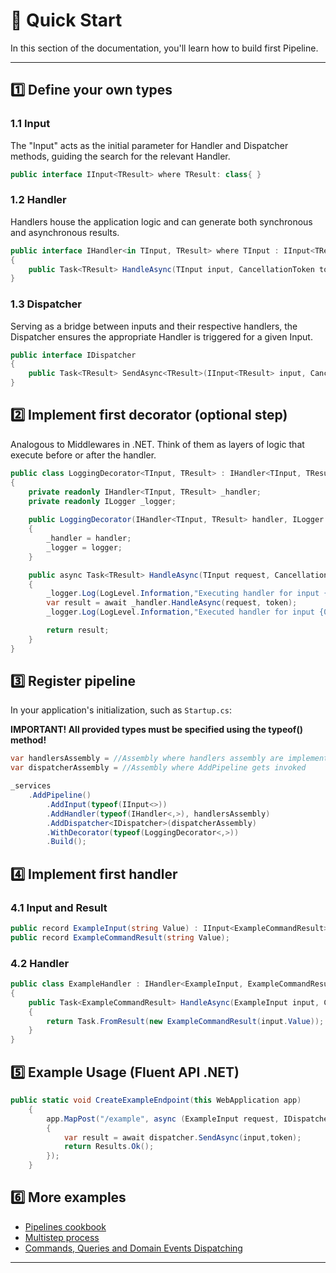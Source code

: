 # 🚀 Quick Start

In this section of the documentation, you'll learn how to build first Pipeline.

------

## 1️⃣ Define your own types

### 1.1 Input 

The "Input" acts as the initial parameter for Handler and Dispatcher methods, guiding the search for the relevant Handler.

```cs
public interface IInput<TResult> where TResult: class{ } 
```

### 1.2 Handler

Handlers house the application logic and can generate both synchronous and asynchronous results.

```cs
public interface IHandler<in TInput, TResult> where TInput : IInput<TResult> where TResult: class
{
    public Task<TResult> HandleAsync(TInput input, CancellationToken token);
}
```

### 1.3 Dispatcher

Serving as a bridge between inputs and their respective handlers, the Dispatcher ensures the appropriate Handler is triggered for a given Input.

```cs
public interface IDispatcher
{
    public Task<TResult> SendAsync<TResult>(IInput<TResult> input, CancellationToken token) where TResult : class;
}
```

## 2️⃣ Implement first decorator (optional step)

Analogous to Middlewares in .NET. Think of them as layers of logic that execute before or after the handler.

```cs
public class LoggingDecorator<TInput, TResult> : IHandler<TInput, TResult> where TInput : IInput<TResult> where TResult : class
{
    private readonly IHandler<TInput, TResult> _handler;
    private readonly ILogger _logger;
    
    public LoggingDecorator(IHandler<TInput, TResult> handler, ILogger logger)
    {
        _handler = handler;
        _logger = logger;
    }

    public async Task<TResult> HandleAsync(TInput request, CancellationToken token)
    {
        _logger.Log(LogLevel.Information,"Executing handler for input {0}", typeof(TInput));
        var result = await _handler.HandleAsync(request, token);
        _logger.Log(LogLevel.Information,"Executed handler for input {0}", typeof(TInput));

        return result;
    }
}
```

## 3️⃣ Register pipeline

In your application's initialization, such as `Startup.cs`:

<b> IMPORTANT! All provided types must be specified using the typeof() method! </b>

```cs
var handlersAssembly = //Assembly where handlers assembly are implemented
var dispatcherAssembly = //Assembly where AddPipeline gets invoked

_services
    .AddPipeline()
        .AddInput(typeof(IInput<>))
        .AddHandler(typeof(IHandler<,>), handlersAssembly)
        .AddDispatcher<IDispatcher>(dispatcherAssembly)
        .WithDecorator(typeof(LoggingDecorator<,>))
        .Build();
```

##  4️⃣ Implement first handler

### 4.1 Input and Result

```cs
public record ExampleInput(string Value) : IInput<ExampleCommandResult>;
public record ExampleCommandResult(string Value);
```

### 4.2 Handler 

```cs
public class ExampleHandler : IHandler<ExampleInput, ExampleCommandResult>
{
    public Task<ExampleCommandResult> HandleAsync(ExampleInput input, CancellationToken token)
    {
        return Task.FromResult(new ExampleCommandResult(input.Value));
    }
}
```

## 5️⃣ Example Usage (Fluent API .NET)

```cs
public static void CreateExampleEndpoint(this WebApplication app)
    {
        app.MapPost("/example", async (ExampleInput request, IDispatcher dispatcher, CancellationToken token) =>
        {
            var result = await dispatcher.SendAsync(input,token);
            return Results.Ok();
        });
    }
```

## 6️⃣ More examples

- [Pipelines cookbook](pipeline_cookbook.md)
- [Multistep process](docs/process_pipeline.md)
- [Commands, Queries and Domain Events Dispatching](docs/command_queries_events_example.md)

---- 
